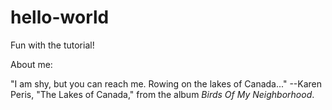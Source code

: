 # hello-world
Fun with the tutorial!

About me:

"I am shy, but you can reach me.
Rowing on the lakes of Canada..."
--Karen Peris, "The Lakes of Canada," from the album _Birds Of My Neighborhood_.

